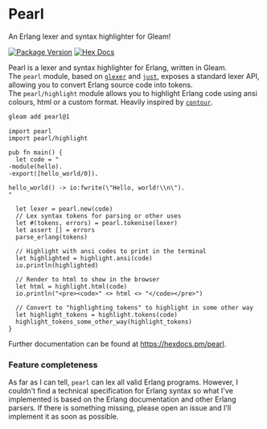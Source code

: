 # Pearl

An Erlang lexer and syntax highlighter for Gleam!

[![Package Version](https://img.shields.io/hexpm/v/pearl)](https://hex.pm/packages/pearl)
[![Hex Docs](https://img.shields.io/badge/hex-docs-ffaff3)](https://hexdocs.pm/pearl/)

Pearl is a lexer and syntax highlighter for Erlang, written in Gleam.  
The `pearl` module, based on [`glexer`](https://hexdocs.mp/glexer) and
[`just`](https://hexdocs.mp/just), exposes a
standard lexer API, allowing you to convert Erlang source code into tokens.  
The `pearl/highlight` module allows you to highlight Erlang code using ansi
colours, html or a custom format. Heavily inspired by [`contour`](https://hexdocs.pm/contour).

```sh
gleam add pearl@1
```

```gleam
import pearl
import pearl/highlight

pub fn main() {
  let code = "
-module(hello).
-export([hello_world/0]).

hello_world() -> io:fwrite(\"Hello, world!\\n\").
"

  let lexer = pearl.new(code)
  // Lex syntax tokens for parsing or other uses
  let #(tokens, errors) = pearl.tokenise(lexer)
  let assert [] = errors
  parse_erlang(tokens)

  // Highlight with ansi codes to print in the terminal
  let highlighted = highlight.ansi(code)
  io.println(highlighted)

  // Render to html to show in the browser
  let html = highlight.html(code)
  io.println("<pre><code>" <> html <> "</code></pre>")

  // Convert to "highlighting tokens" to highlight in some other way
  let highlight_tokens = highlight.tokens(code)
  highlight_tokens_some_other_way(highlight_tokens)
}
```

Further documentation can be found at <https://hexdocs.pm/pearl>.

### Feature completeness

As far as I can tell, `pearl` can lex all valid Erlang programs. However, I
couldn't find a technical specification for Erlang syntax so what I've implemented
is based on the Erlang documentation and other Erlang parsers. If there is
something missing, please open an issue and I'll implement it as soon as possible.
